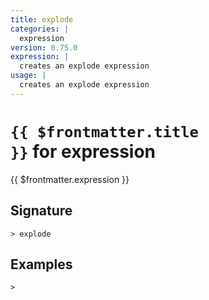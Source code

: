 ```yaml
---
title: explode
categories: |
  expression
version: 0.75.0
expression: |
  creates an explode expression
usage: |
  creates an explode expression
---
```


# <code>{{ $frontmatter.title }}</code> for expression

<div class='command-title'>{{ $frontmatter.expression }}</div>

## Signature

```> explode ```

## Examples


```shell
>
```
